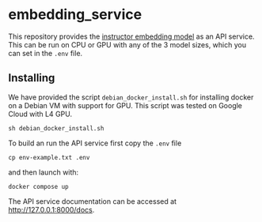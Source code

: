 # embedding_service

This repository provides the [instructor embedding model](https://instructor-embedding.github.io/) as an API service.  This can be run on CPU or GPU with any of the 3 model sizes, which you can set in the `.env` file.

## Installing

We have provided the script `debian_docker_install.sh` for installing docker on a Debian VM with support for GPU. This script was tested on Google Cloud with L4 GPU.

```
sh debian_docker_install.sh
```

To build an run the API service first copy the `.env` file

```
cp env-example.txt .env
```

and then launch with:

```
docker compose up
```

The API service documentation can be accessed at http://127.0.0.1:8000/docs.